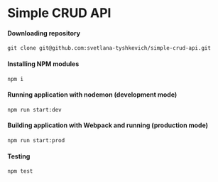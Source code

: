 # Simple CRUD API

#### Downloading repository

```
git clone git@github.com:svetlana-tyshkevich/simple-crud-api.git
```

#### Installing NPM modules

```
npm i
```

#### Running application with nodemon (development mode)

```
npm run start:dev
```

#### Building application with Webpack and running (production mode)

```
npm run start:prod
```

#### Testing

```
npm test
```